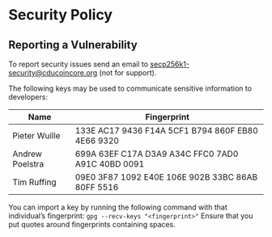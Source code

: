 # Security Policy

## Reporting a Vulnerability

To report security issues send an email to secp256k1-security@cducoincore.org (not for support).

The following keys may be used to communicate sensitive information to developers:

| Name | Fingerprint |
|------|-------------|
| Pieter Wuille | 133E AC17 9436 F14A 5CF1  B794 860F EB80 4E66 9320 |
| Andrew Poelstra | 699A 63EF C17A D3A9 A34C  FFC0 7AD0 A91C 40BD 0091 |
| Tim Ruffing | 09E0 3F87 1092 E40E 106E  902B 33BC 86AB 80FF 5516 |

You can import a key by running the following command with that individual’s fingerprint: `gpg --recv-keys "<fingerprint>"` Ensure that you put quotes around fingerprints containing spaces.
